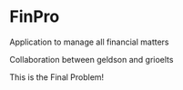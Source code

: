 # FinPro
Application to manage all financial matters

Collaboration between geldson and grioelts

This is the Final Problem!